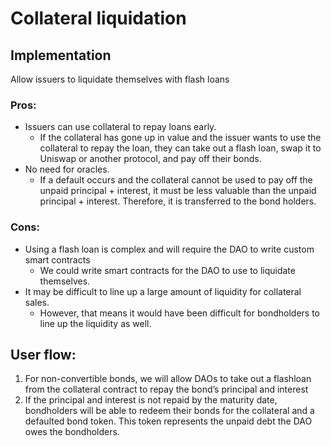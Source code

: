 # Collateral liquidation

## Implementation

Allow issuers to liquidate themselves with flash loans

### Pros:

- Issuers can use collateral to repay loans early.
  - If the collateral has gone up in value and the issuer wants to use the collateral to repay the loan, they can take out a flash loan, swap it to Uniswap or another protocol, and pay off their bonds.
- No need for oracles.
  - If a default occurs and the collateral cannot be used to pay off the unpaid principal + interest, it must be less valuable than the unpaid principal + interest. Therefore, it is transferred to the bond holders.

### Cons:

- Using a flash loan is complex and will require the DAO to write custom smart contracts
  - We could write smart contracts for the DAO to use to liquidate themselves.
- It may be difficult to line up a large amount of liquidity for collateral sales.
  - However, that means it would have been difficult for bondholders to line up the liquidity as well.

## User flow:

1. For non-convertible bonds, we will allow DAOs to take out a flashloan from the collateral contract to repay the bond’s principal and interest
2. If the principal and interest is not repaid by the maturity date, bondholders will be able to redeem their bonds for the collateral and a defaulted bond token. This token represents the unpaid debt the DAO owes the bondholders.

